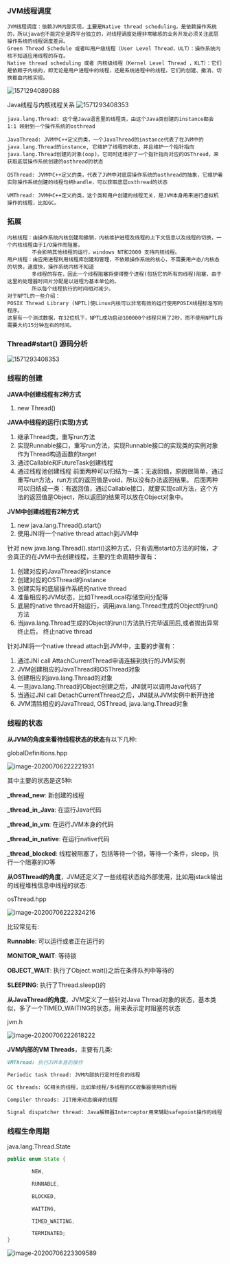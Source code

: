 ### JVM线程调度
    JVM线程调度：依赖JVM内部实现，主要是Native thread scheduling，是依赖操作系统的，所以java也不能完全是跨平台独立的，对线程调度处理非常敏感的业务开发必须关注底层操作系统的线程调度差异。
    Green Thread Schedule 或者叫用户级线程（User Level Thread，ULT）：操作系统内核不知道应用线程的存在。
    Native thread scheduling 或者 内核级线程（Kernel Level Thread ，KLT）：它们是依赖于内核的，即无论是用户进程中的线程，还是系统进程中的线程，它们的创建、撤消、切换都由内核实现。

 ![1571294089088](并发编程基础.assets/1571294089088.png)
 
 Java线程与内核线程关系
    ![1571293408353](并发编程基础.assets/1571293408353.png)   
    
    java.lang.Thread: 这个是Java语言里的线程类，由这个Java类创建的instance都会 1:1 映射到一个操作系统的osthread
    
    JavaThread: JVM中C++定义的类，一个JavaThread的instance代表了在JVM中的java.lang.Thread的instance, 它维护了线程的状态，并且维护一个指针指向java.lang.Thread创建的对象(oop)。它同时还维护了一个指针指向对应的OSThread，来获取底层操作系统创建的osthread的状态
    
    OSThread: JVM中C++定义的类，代表了JVM中对底层操作系统的osthread的抽象，它维护着实际操作系统创建的线程句柄handle，可以获取底层osthread的状态
    
    VMThread: JVM中C++定义的类，这个类和用户创建的线程无关，是JVM本身用来进行虚拟机操作的线程，比如GC。


### 拓展
    内核线程：由操作系统内核创建和撤销，内核维护进程及线程的上下文信息以及线程的切换，一个内核线程由于I/O操作而阻塞，
            不会影响其他线程的运行，windows NT和2000 支持内核线程。
    用户线程：由应用进程利用线程库创建和管理，不依赖操作系统的核心，不需要用户态/内核态的切换，速度快，操作系统内核不知道
            多线程的存在，因此一个线程阻塞将使得整个进程(包括它的所有的线程)阻塞，由于这里的处理器时间片分配是以进程为基本单位的。
            所以每个线程执行的时间相对减少。
    对于NPTL的一些介绍：
    POSIX Thread Library (NPTL)使Linux内核可以非常有效的运行使用POSIX线程标准写的程序。
    这里有一个测试数据，在32位机下，NPTL成功启动100000个线程只用了2秒，而不使用NPTL将需要大约15分钟左右的时间。
 
### Thread#start() 源码分析
   ![1571293408353](并发编程基础.assets/Threadstart()源码分析.jpg)  
    

### 线程的创建
 
 **JAVA中创建线程有2种方式**
 1. new Thread()
   
 **JAVA中线程的运行(实现)方式**
 
 1. 继承Thread类，重写run方法
 2. 实现Runnable接口，重写run方法，实现Runnable接口的实现类的实例对象作为Thread构造函数的target
 3. 通过Callable和FutureTask创建线程 
 4. 通过线程池创建线程
     前面两种可以归结为一类：无返回值，原因很简单，通过重写run方法，run方式的返回值是void，所以没有办法返回结果。
     后面两种可以归结成一类：有返回值，通过Callable接口，就要实现call方法，这个方法的返回值是Object，所以返回的结果可以放在Object对象中。
  
 **JVM中创建线程有2种方式**
 1. new java.lang.Thread().start()
 2. 使用JNI将一个native thread attach到JVM中
 
 针对 new java.lang.Thread().start()这种方式，只有调用start()方法的时候，才会真正的在JVM中去创建线程，主要的生命周期步骤有：
 
 1. 创建对应的JavaThread的instance
 2. 创建对应的OSThread的instance
 3. 创建实际的底层操作系统的native thread
 4. 准备相应的JVM状态，比如ThreadLocal存储空间分配等
 5. 底层的native thread开始运行，调用java.lang.Thread生成的Object的run()方法
 6. 当java.lang.Thread生成的Object的run()方法执行完毕返回后,或者抛出异常终止后，
 终止native thread
 
 针对JNI将一个native thread attach到JVM中，主要的步骤有： 
 
 1. 通过JNI call AttachCurrentThread申请连接到执行的JVM实例
 2. JVM创建相应的JavaThread和OSThread对象
 3. 创建相应的java.lang.Thread的对象
 4. 一旦java.lang.Thread的Object创建之后，JNI就可以调用Java代码了
 5. 当通过JNI call DetachCurrentThread之后，JNI就从JVM实例中断开连接
 6. JVM清除相应的JavaThread, OSThread, java.lang.Thread对象  
 
### 线程的状态
 
 **从JVM的角度来看待线程状态的状态**有以下几种:  
 
 globalDefinitions.hpp
 
 ![image-20200706222221931](并发编程基础.assets/image-20200706222221931.png)
 
 其中主要的状态是这5种:
 
 **_thread_new**: 新创建的线程
 
 **_thread_in_Java**: 在运行Java代码
 
 **_thread_in_vm**: 在运行JVM本身的代码
 
 **_thread_in_native**: 在运行native代码
 
 **_thread_blocked**: 线程被阻塞了，包括等待一个锁，等待一个条件，sleep，执行一个阻塞的IO等
 
 
 
 **从OSThread的角度**，JVM还定义了一些线程状态给外部使用，比如用jstack输出的线程堆栈信息中线程的状态:
 
 osThread.hpp
 
 ![image-20200706222324216](并发编程基础.assets/image-20200706222324216.png)
 
 比较常见有:
 
 **Runnable**: 可以运行或者正在运行的
 
 **MONITOR_WAIT**: 等待锁
 
 **OBJECT_WAIT**: 执行了Object.wait()之后在条件队列中等待的
 
 **SLEEPING**: 执行了Thread.sleep()的
 
 
 
 **从JavaThread的角度**，JVM定义了一些针对Java Thread对象的状态，基本类似，多了一个TIMED_WAITING的状态，用来表示定时阻塞的状态  
 
 jvm.h
 
 ![image-20200706222618222](并发编程基础.assets/image-20200706222618222.png)
 
 
 **JVM内部的VM Threads**，主要有几类:
 
 ```markdown
 VMThread: 执行JVM本身的操作
 
 Periodic task thread: JVM内部执行定时任务的线程
 
 GC threads: GC相关的线程，比如单线程/多线程的GC收集器使用的线程
 
 Compiler threads: JIT用来动态编译的线程
 
 Signal dispatcher thread: Java解释器Interceptor用来辅助safepoint操作的线程
 ```
 
### 线程生命周期
 
 java.lang.Thread.State
 
 ```java
 public enum State {
 
         NEW,
 
         RUNNABLE,
 
         BLOCKED,
 
         WAITING,
 
         TIMED_WAITING,
 
         TERMINATED;
 }
 ```
 
 ![image-20200706223309589](并发编程基础.assets/image-20200706223309589.png)
 
